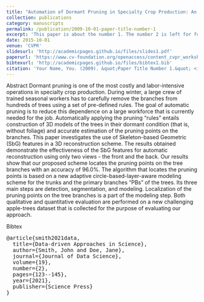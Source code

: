 ```yaml
---
title: "Automation of Dormant Pruning in Specialty Crop Production: An Adaptive Framework for Automatic Reconstruction and Modeling of Apple Trees"
collection: publications
category: manuscripts
permalink: /publication/2009-10-01-paper-title-number-1
excerpt: 'This paper is about the number 1. The number 2 is left for future work.'
date: 2015-10-01
venue: 'CVPR'
slidesurl: 'http://academicpages.github.io/files/slides1.pdf'
paperurl: 'https://www.cv-foundation.org/openaccess/content_cvpr_workshops_2015/W05/papers/Elfiky_Automation_of_Dormant_2015_CVPR_paper.pdf'
bibtexurl: 'http://academicpages.github.io/files/bibtex1.bib'
citation: 'Your Name, You. (2009). &quot;Paper Title Number 1.&quot; <i>Journal 1</i>. 1(1).'
---
```

Abstract
Dormant pruning is one of the most costly and labor-intensive operations in specialty crop production. During winter, a large crew of trained seasonal workers has to carefully remove the branches from hundreds of trees using a set of pre-defined rules. The goal of automatic pruning is to reduce this dependence on a large workforce that is currently needed for the job. Automatically applying the pruning “rules” entails construction of 3D models of the trees in their dormant condition (that is, without foliage) and accurate estimation of the pruning points on the branches. This paper investigates the use of Skeleton-based Geometric (SbG) features in a 3D reconstruction scheme. The results obtained demonstrate the effectiveness of the SbG features for automatic reconstruction using only two views - the front and the back. Our results show that our proposed scheme locates the pruning points on the tree branches with an accuracy of 96.0%. The algorithm that locates the pruning points is based on a new adaptive circle-based-layer-aware modeling scheme for the trunks and the primary branches “PBs” of the trees. Its three main steps are detection, segmentation, and modeling. Localization of the pruning points on the tree branches is a part of the modeling step. Both qualitative and quantitative evaluation are performed on a new challenging apple-trees dataset that is collected for the purpose of evaluating our approach.

Bibtex
<pre>
@article{smith2021data,
  title={Data-driven Approaches in Science},
  author={Smith, John and Doe, Jane},
  journal={Journal of Data Science},
  volume={19},
  number={2},
  pages={123--145},
  year={2021},
  publisher={Science Press}
}
</pre>
